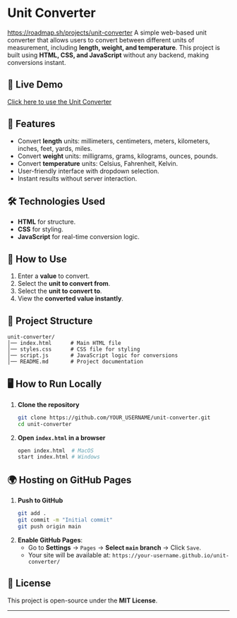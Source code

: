 # Unit Converter
https://roadmap.sh/projects/unit-converter
A simple web-based unit converter that allows users to convert between different units of measurement, including **length, weight, and temperature**. This project is built using **HTML, CSS, and JavaScript** without any backend, making conversions instant.

## 🚀 Live Demo
[Click here to use the Unit Converter](https://tjothiprakash.github.io/unit-converter/)

## 📌 Features
- Convert **length** units: millimeters, centimeters, meters, kilometers, inches, feet, yards, miles.
- Convert **weight** units: milligrams, grams, kilograms, ounces, pounds.
- Convert **temperature** units: Celsius, Fahrenheit, Kelvin.
- User-friendly interface with dropdown selection.
- Instant results without server interaction.

## 🛠️ Technologies Used
- **HTML** for structure.
- **CSS** for styling.
- **JavaScript** for real-time conversion logic.

## 📖 How to Use
1. Enter a **value** to convert.
2. Select the **unit to convert from**.
3. Select the **unit to convert to**.
4. View the **converted value instantly**.

## 📂 Project Structure
```
unit-converter/
│── index.html      # Main HTML file
│── styles.css      # CSS file for styling
│── script.js       # JavaScript logic for conversions
│── README.md       # Project documentation
```

## 🖥️ How to Run Locally
1. **Clone the repository**
   ```sh
   git clone https://github.com/YOUR_USERNAME/unit-converter.git
   cd unit-converter
   ```
2. **Open `index.html` in a browser**
   ```sh
   open index.html  # MacOS
   start index.html # Windows
   ```

## 🌍 Hosting on GitHub Pages
1. **Push to GitHub**
   ```sh
   git add .
   git commit -m "Initial commit"
   git push origin main
   ```
2. **Enable GitHub Pages**:
   - Go to **Settings** → `Pages` → **Select `main` branch** → Click `Save`.
   - Your site will be available at: `https://your-username.github.io/unit-converter/`

## 📜 License
This project is open-source under the **MIT License**.

---

